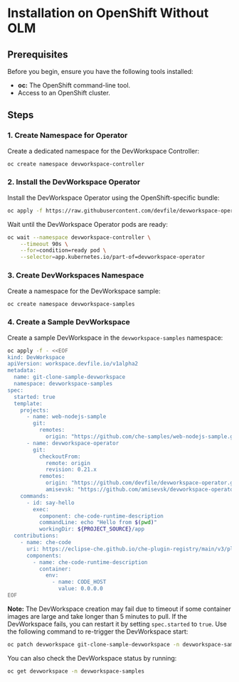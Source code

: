 # Installation on OpenShift Without OLM

## Prerequisites

Before you begin, ensure you have the following tools installed:

*   **oc:** The OpenShift command-line tool.
*   Access to an OpenShift cluster.

## Steps

### 1. Create Namespace for Operator

Create a dedicated namespace for the DevWorkspace Controller:

```sh
oc create namespace devworkspace-controller
```

### 2. Install the DevWorkspace Operator

Install the DevWorkspace Operator using the OpenShift-specific bundle:

```sh
oc apply -f https://raw.githubusercontent.com/devfile/devworkspace-operator/refs/heads/main/deploy/deployment/openshift/combined.yaml
```

Wait until the DevWorkspace Operator pods are ready:

```sh
oc wait --namespace devworkspace-controller \
    --timeout 90s \
    --for=condition=ready pod \
    --selector=app.kubernetes.io/part-of=devworkspace-operator
```

### 3. Create DevWorkspaces Namespace

Create a namespace for the DevWorkspace sample:

```sh
oc create namespace devworkspace-samples
```


### 4. Create a Sample DevWorkspace

Create a sample DevWorkspace in the `devworkspace-samples` namespace:

```sh
oc apply -f - <<EOF
kind: DevWorkspace
apiVersion: workspace.devfile.io/v1alpha2
metadata:
  name: git-clone-sample-devworkspace
  namespace: devworkspace-samples
spec:
  started: true
  template:
    projects:
      - name: web-nodejs-sample
        git:
          remotes:
            origin: "https://github.com/che-samples/web-nodejs-sample.git"
      - name: devworkspace-operator
        git:
          checkoutFrom:
            remote: origin
            revision: 0.21.x
          remotes:
            origin: "https://github.com/devfile/devworkspace-operator.git"
            amisevsk: "https://github.com/amisevsk/devworkspace-operator.git"
    commands:
      - id: say-hello
        exec:
          component: che-code-runtime-description
          commandLine: echo "Hello from $(pwd)"
          workingDir: ${PROJECT_SOURCE}/app
  contributions:
    - name: che-code
      uri: https://eclipse-che.github.io/che-plugin-registry/main/v3/plugins/che-incubator/che-code/latest/devfile.yaml
      components:
        - name: che-code-runtime-description
          container:
            env:
              - name: CODE_HOST
                value: 0.0.0.0
EOF
```

**Note:** The DevWorkspace creation may fail due to timeout if some container images are large and take longer than 5 minutes to pull. If the DevWorkspace fails, you can restart it by setting `spec.started` to `true`. Use the following command to re-trigger the DevWorkspace start:

```sh
oc patch devworkspace git-clone-sample-devworkspace -n devworkspace-samples --type merge -p '{"spec": {"started": true}}'
```
You can also check the DevWorkspace status by running:
```sh
oc get devworkspace -n devworkspace-samples
```
